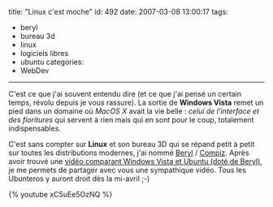 title: "Linux c'est moche"
id: 492
date: 2007-03-08 13:00:17
tags:
- beryl
- bureau 3d
- linux
- logiciels libres
- ubuntu
categories:
- WebDev
---

C'est ce que j'ai souvent entendu dire (et ce que j'ai pensé un certain temps, révolu depuis je vous rassure). La sortie de **Windows Vista** remet un pied dans un domaine où _MacOS X_ avait la vie belle : _celui de l'interface et des fioritures_ qui servent à rien mais qui en sont pour le coup, totalement indispensables.

C'est sans compter sur **Linux** et son bureau 3D qui se répand petit à petit sur toutes les distributions modernes, j'ai nommé [Beryl](http://fr.wikipedia.org/wiki/Beryl_%28informatique%29) / [Compiz](http://fr.wikipedia.org/wiki/Compiz). Après avoir trouvé une [vidéo comparant Windows Vista et Ubuntu (doté de Beryl)](http://www.mumblyworld.info/index.php?2007/03/07/107-windows-vista-aero-vs-ubuntu-beryl), je me permets de partager avec vous une sympathique vidéo. Tous les Ubunteros y auront droit dès la mi-avril ;-)

{% youtube xC5uEe5OzNQ %}